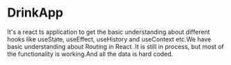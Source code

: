 # DrinkApp
It's a react ts application to get the basic understanding about different hooks like useState, useEffect, useHistory and useContext etc.We have basic understanding about Routing in React .It is still in process, but most of the functionality is working.And all the data is hard coded.
